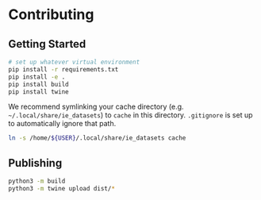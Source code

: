 # Contributing

## Getting Started

```sh
# set up whatever virtual environment
pip install -r requirements.txt
pip install -e .
pip install build
pip install twine
```

We recommend symlinking your cache directory (e.g. `~/.local/share/ie_datasets`) to `cache` in this directory.
`.gitignore` is set up to automatically ignore that path.

```sh
ln -s /home/${USER}/.local/share/ie_datasets cache
```

## Publishing

```sh
python3 -m build
python3 -m twine upload dist/*
```

